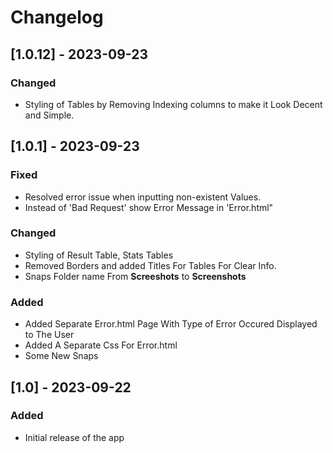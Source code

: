 # Changelog
## [1.0.12] - 2023-09-23
### Changed
- Styling of Tables by Removing Indexing columns to make it Look Decent and Simple.

## [1.0.1] - 2023-09-23
### Fixed
- Resolved error issue when inputting non-existent Values.
- Instead of 'Bad Request' show Error Message in 'Error.html"

### Changed
- Styling of Result Table, Stats Tables
- Removed Borders and added Titles For Tables For Clear Info.
- Snaps Folder name From **Screeshots** to **Screenshots**

### Added
- Added Separate Error.html Page With Type of Error Occured Displayed to The User
- Added A Separate Css For Error.html
- Some New Snaps

## [1.0] - 2023-09-22
### Added
- Initial release of the app
